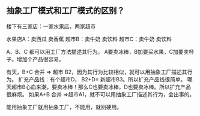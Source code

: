 抽象工厂模式和工厂模式的区别？
---
楼下有三家店：一家水果店，两家超市

水果店A：卖西瓜 卖香蕉
超市B：卖牛奶 卖饮料
超市C：卖牛奶 卖饮料 

A、B、C 都可以用工厂方法描述其行为。
A要卖冰棒，B加要买水果，C加要卖杯子。增加个产品很容易。

有天，B+C 合并 => 超市 B2，因为其行为比较相似，就可以用抽象工厂描述其行为。
扩充产品线：有个超市D， B2+D= 新超市B3。所以扩充产品线很简单。
哪天超市B心血来潮，要卖冰棒！那么C也要卖冰棒，D也要卖冰棒。所以扩充产品很麻烦。
如果A+B 合并 =>超市A1，就不可以用抽象工厂描述其行为，会出事的。

能用抽象工厂就用抽象工厂，不能用，就别硬用。